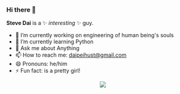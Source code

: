 ### Hi there 👋


**Steve Dai** is a ✨ _interesting_ ✨ guy.

- 🔭 I’m currently working on engineering of human being's souls
- 🌱 I’m currently learning Python
- 💬 Ask me about Anything
- 📫 How to reach me: daipeihust@gmail.com
- 😄 Pronouns: he/him
- ⚡ Fun fact:  is a pretty girl!
<div align="center">
  <img  src="https://github-readme-streak-stats.herokuapp.com?user=daipeihust&theme=onedark&date_format=M%20j%5B%2C%20Y%5D" />
</div>
